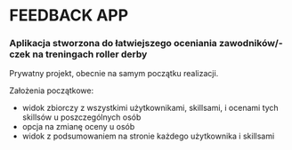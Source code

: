 # FEEDBACK APP

### Aplikacja stworzona do łatwiejszego oceniania zawodników/-czek na treningach roller derby

Prywatny projekt, obecnie na samym początku realizacji.

Założenia początkowe:
* widok zbiorczy z wszystkimi użytkownikami, skillsami, i ocenami tych skillsów u poszczególnych osób
* opcja na zmianę oceny u osób
* widok z podsumowaniem na stronie każdego użytkownika i skillsami
